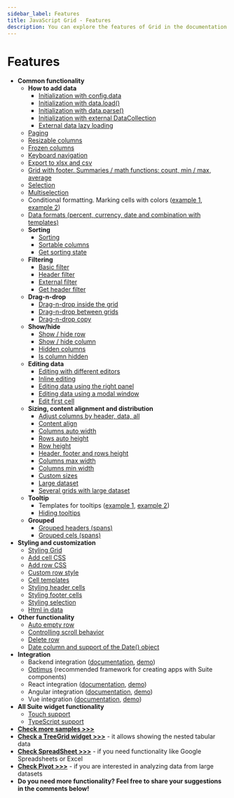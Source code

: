 ```yaml
---
sidebar_label: Features
title: JavaScript Grid - Features 
description: You can explore the features of Grid in the documentation of the DHTMLX JavaScript UI library. Browse developer guides and API reference, try out code examples and live demos, and download a free 30-day evaluation version of DHTMLX Suite 7.
---
```


# Features

- **Common functionality**
  - **How to add data**
    - [Initialization with config.data](https://snippet.dhtmlx.com/luh8d0vv)
    - [Initialization with data.load()](https://snippet.dhtmlx.com/svkb27d5)
    - [Initialization with data.parse()](https://snippet.dhtmlx.com/pwzie5wz)
    - [Initialization with external DataCollection](https://snippet.dhtmlx.com/qrw1x949)
    - [External data lazy loading](https://snippet.dhtmlx.com/grid_lazy_loading)
  - [Paging](https://snippet.dhtmlx.com/0sku3cfa)
  - [Resizable columns](https://snippet.dhtmlx.com/aeqzuks0)
  - [Frozen columns](https://snippet.dhtmlx.com/hcgl9nth)
  - [Keyboard navigation](https://snippet.dhtmlx.com/y9kdk0md)
  - [Export to xlsx and csv](https://snippet.dhtmlx.com/58oqij47)
  - [Grid with footer. Summaries / math functions: count, min / max, average](https://snippet.dhtmlx.com/9jl55ep7)
  - [Selection](https://snippet.dhtmlx.com/ad6roqsx)
  - [Multiselection](https://snippet.dhtmlx.com/4nj0e9ye)
  - Conditional formatting. Marking cells with colors ([example 1](https://snippet.dhtmlx.com/9whjve0v), [example 2](https:/snippet.dhtmlx.com/buirf16n))
  - [Data formats (percent, currency, date and combination with templates)](https://snippet.dhtmlx.com/ox37nvdm)
  - **Sorting**
    - [Sorting](https://snippet.dhtmlx.com/81dmbdfd)
    - [Sortable columns](https://snippet.dhtmlx.com/r3prvlmo)
    - [Get sorting state](https://snippet.dhtmlx.com/u2vk3ri3)
  - **Filtering**
    - [Basic filter](https://snippet.dhtmlx.com/g0zpjqi1)
    - [Header filter](https://snippet.dhtmlx.com/4qz8ng3c)
    - [External filter](https://snippet.dhtmlx.com/12suognm)
    - [Get header filter](https://snippet.dhtmlx.com/n8srjle3)
  - **Drag-n-drop**
    - [Drag-n-drop inside the grid](https://snippet.dhtmlx.com/dfdlzpqb)
    - [Drag-n-drop between grids](https://snippet.dhtmlx.com/qx9a86ax)
    - [Drag-n-drop copy](https://snippet.dhtmlx.com/23slivyz)
  - **Show/hide**
    - [Show / hide row](https://snippet.dhtmlx.com/8y83d6jv)
    - [Show / hide column](https://snippet.dhtmlx.com/n4zjwsqj)
    - [Hidden columns](https://snippet.dhtmlx.com/lh7ma639)
    - [Is column hidden](https://snippet.dhtmlx.com/rdqhwnjv)
  - **Editing data**
    - [Editing with different editors](https://snippet.dhtmlx.com/w2cdossn)
    - [Inline editing](https://snippet.dhtmlx.com/7mbs47en)
    - [Editing data using the right panel](https://snippet.dhtmlx.com/1z3jqrlj)
    - [Editing data using a modal window](https://snippet.dhtmlx.com/5tbcflek)
    - [Edit first cell](https://snippet.dhtmlx.com/pqbax5vs)
  - **Sizing, content alignment and distribution**
    - [Adjust columns by header, data, all](https://snippet.dhtmlx.com/zfrpe22d)
    - [Content align](https://snippet.dhtmlx.com/eyreddku)
    - [Columns auto width](https://snippet.dhtmlx.com/4as4y3l4)
    - [Rows auto height](https://snippet.dhtmlx.com/zkcsyazg)
    - [Row height](https://snippet.dhtmlx.com/2jo5lcuj)
    - [Header, footer and rows height](https://snippet.dhtmlx.com/wjcjl80i)
    - [Columns max width](https://snippet.dhtmlx.com/ku3cfaux)
    - [Columns min width](https://snippet.dhtmlx.com/x5hmpi9d)
    - [Custom sizes](https://snippet.dhtmlx.com/ffxj6se0)
    - [Large dataset](https://snippet.dhtmlx.com/w3p07d6s)
    - [Several grids with large dataset](https://snippet.dhtmlx.com/l9tm2kmp)
  - **Tooltip**
    - Templates for tooltips ([example 1](https://snippet.dhtmlx.com/md8tr3pr), [example 2](https://snippet.dhtmlx.com/954f7h9m))
    - [Hiding tooltips](https://snippet.dhtmlx.com/mq4t3t3w)
  - **Grouped**
    - [Grouped headers (spans)](https://snippet.dhtmlx.com/eol76o68)
    - [Grouped cels (spans)](https://snippet.dhtmlx.com/1775dwbl)
- **Styling and customization**
  - [Styling Grid](https://snippet.dhtmlx.com/c5tr3s5r)
  - [Add cell CSS](https://snippet.dhtmlx.com/hskmp8rh)
  - [Add row CSS](https://snippet.dhtmlx.com/idvmge2d)
  - [Custom row style](https://snippet.dhtmlx.com/2dxtwf9n)
  - [Cell templates](https://snippet.dhtmlx.com/9txizaow)
  - [Styling header cells](https://snippet.dhtmlx.com/7o4elf48)
  - [Styling footer cells](https://snippet.dhtmlx.com/d254hcvp)
  - [Styling selection](https://snippet.dhtmlx.com/xs7bixmg)
  - [Html in data](https://snippet.dhtmlx.com/chitkvkc)
- **Other functionality**
  - [Auto empty row](https://snippet.dhtmlx.com/rkytig73)
  - [Controlling scroll behavior](https://snippet.dhtmlx.com/usu1rnpu)
  - [Delete row](https://snippet.dhtmlx.com/8ezuj7io)
  - [Date column and support of the Date() object](https://snippet.dhtmlx.com/ylbu791i)
- **Integration**
  - Backend integration ([documentation](integration/suite_and_backend.md), [demo](https://github.com/DHTMLX/nodejs-suite-demo))
  - [Optimus](optimus_guides/index.md) (recommended framework for creating apps with Suite components)
  - React integration ([documentation](integration/suite_and_react.md), [demo](https://github.com/DHTMLX/react-widgets))
  - Angular integration ([documentation](integration/suite_and_angular.md), [demo](https://github.com/DHTMLX/angular-suite-demo))
  - Vue integration ([documentation](integration/suite_and_vue.md), [demo](https://github.com/DHTMLX/vue-suite-demo))
- **All Suite widget functionality**
  - [Touch support](https://snippet.dhtmlx.com/q3cu6x1a)
  - [TypeScript support](common_features/using_typescript.md)
- [**Check more samples >>>**](https://snippet.dhtmlx.com/all?text=grid)
- [**Check a TreeGrid  widget >>>**](treegrid/index.md) - it allows showing the nested tabular data
- [**Check SpreadSheet >>>**](https://docs.dhtmlx.com/spreadsheet/index.html) - if you need functionality like Google Spreadsheets or Excel
- [**Check Pivot >>>**](https://docs.dhtmlx.com/pivot/index.html) - if you are interested in analyzing data from large datasets
- **Do you need more functionality? Feel free to share your suggestions in the comments below!**
